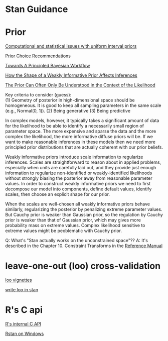 # Stan Guidance

# Prior

[Computational and statistical issues with uniform interval priors](https://statmodeling.stat.columbia.edu/2017/11/28/computational-statistical-issues-uniform-interval-priors/)

[Prior Choice Recommendations](https://github.com/stan-dev/stan/wiki/Prior-Choice-Recommendations)

[Towards A Principled Bayesian Workflow](https://betanalpha.github.io/assets/case_studies/principled_bayesian_workflow.html)

[How the Shape of a Weakly Informative Prior Affects Inferences](https://mc-stan.org/users/documentation/case-studies/weakly_informative_shapes.html)

[The Prior Can Often Only Be Understood in the Context of the Likelihood](https://www.mdpi.com/1099-4300/19/10/555)

Key criteria to consider (guess):<br/>
(1) Geometry of posterior in high-dimensional space should be homogeneous. It is good to keep all sampling parameters in the same scale (e.g., Normal(0, 1)).
(2) Being generative
(3) Being predictive


In complex models, however, it typically takes a significant amount of data for the likelihood to be able to identify a necessarily small region of parameter space. The more expensive and sparse the data and the more complex the likelihood, the more informative diffuse priors will be. If we want to make reasonable inferences in these models then we need more principled prior distributions that are actually coherent with our prior beliefs.

Weakly informative priors introduce scale information to regularize inferences. Scales are straightforward to reason about in applied problems, especially when units are carefully laid out, and they provide just enough information to regularize non-identified or weakly-identified likelihoods without strongly biasing the posterior away from reasonable parameter values. In order to construct weakly informative priors we need to first decompose our model into components, define default values, identify scales, then choose an explicit shape for our prior.


When the scales are well-chosen all weakly informative priors behave similarly, regularizing the posterior by penalizing extreme parameter values. But Cauchy prior is weaker than Gaussian prior, so the regulation by Cauchy prior is weaker than that of Gaussian prior, which may gives more probability mass on extreme values. Complex likelihood sensitive to extreme values might be peoblematic with Cauchy prior.


Q: What's "Stan actually works on the unconstrained space"?? A: It's described in the Chapter 10. Constraint Transforms in the [Reference Manual](https://mc-stan.org/docs/2_24/functions-reference-2_24.pdf)

# leave-one-out (loo) cross-validation

[loo vignettes](https://github.com/stan-dev/loo/tree/master/vignettes)

[write loo in stan](https://mc-stan.org/loo/articles/loo2-with-rstan.html)


# R's C api

[R's internal C API](https://github.com/hadley/r-internals)

[Rstan on Windows](https://discourse.mc-stan.org/t/rstan-on-windows/16673)
